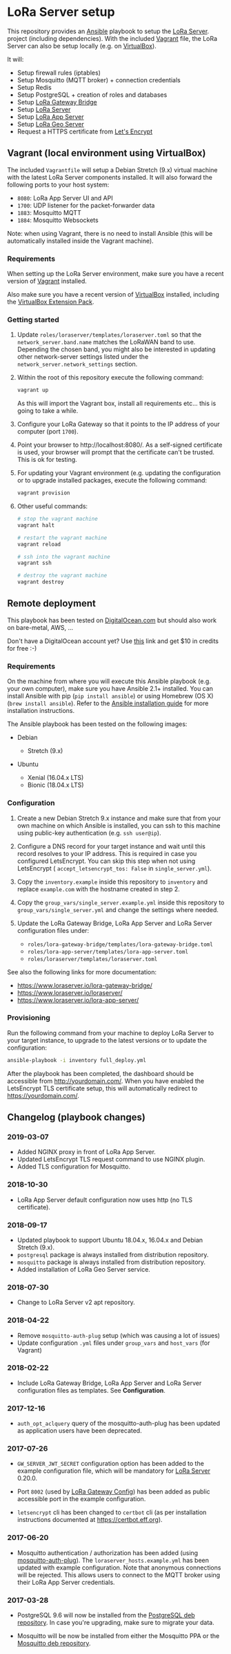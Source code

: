 # LoRa Server setup

This repository provides an [Ansible](https://www.ansible.com) playbook to
setup the [LoRa Server](https://www.loraserver.io/).
project (including dependencies). With the included
[Vagrant](https://www.vagrant.com) file, the LoRa Server can also be setup
locally (e.g. on [VirtualBox](https://www.virtualbox.org)).

It will:

* Setup firewall rules (iptables)
* Setup Mosquitto (MQTT broker) + connection credentials
* Setup Redis
* Setup PostgreSQL + creation of roles and databases
* Setup [LoRa Gateway Bridge](https://www.loraserver.io/lora-gateway-bridge/)
* Setup [LoRa Server](https://www.loraserver.io/loraserver/)
* Setup [LoRa App Server](https://www.loraserver.io/lora-app-server/)
* Setup [LoRa Geo Server](https://www.loraserver.io/lora-geo-server/)
* Request a HTTPS certificate from [Let's Encrypt](https://letsencrypt.org)

## Vagrant (local environment using VirtualBox)

The included `Vagrantfile` will setup a Debian Stretch (9.x) virtual
machine with the latest LoRa Server components installed. It will also forward
the following ports to your host system:

* `8080`: LoRa App Server UI and API
* `1700`: UDP listener for the packet-forwarder data
* `1883`: Mosquitto MQTT
* `1884`: Mosquitto Websockets

Note: when using Vagrant, there is no need to install Ansible (this will be
automatically installed inside the Vagrant machine).

### Requirements

When setting up the LoRa Server environment, make sure you have a recent
version of [Vagrant](https://www.vagrantup.com) installed.

Also make sure you have a recent version of [VirtualBox](https://www.virtualbox.org)
installed, including the [VirtualBox Extension Pack](https://www.virtualbox.org/wiki/Downloads).

### Getting started

1. Update `roles/loraserver/templates/loraserver.toml` so that the 
   `network_server.band.name` matches the LoRaWAN band to use. Depending the
   chosen band, you might also be interested in updating other network-server
   settings listed under the `network_server.network_settings` section.

2. Within the root of this repository execute the following command:
    
    ```bash
    vagrant up
    ```

    As this will import the Vagrant box, install all requirements etc... this
    is going to take a while.

3. Configure your LoRa Gateway so that it points to the IP address of your
   computer (port `1700`).

4. Point your browser to http://localhost:8080/. As a self-signed certificate
   is used, your browser will prompt that the certificate can't be trusted.
   This is ok for testing.

5. For updating your Vagrant environment (e.g. updating the configuration or
   to upgrade installed packages, execute the following command:

    ```bash
    vagrant provision
    ```

6. Other useful commands:

   ```bash
   # stop the vagrant machine
   vagrant halt 

   # restart the vagrant machine
   vagrant reload

   # ssh into the vagrant machine
   vagrant ssh

   # destroy the vagrant machine
   vagrant destroy
   ```

## Remote deployment

This playbook has been tested on 
[DigitalOcean.com](https://m.do.co/c/6cd86e9f1cb8) but should also work on
bare-metal, AWS, ...

Don't have a DigitalOcean account yet? Use
[this](https://m.do.co/c/6cd86e9f1cb8) link and get $10 in credits for free :-)

### Requirements

On the machine from where you will execute this Ansible playbook (e.g. your own
computer), make sure you have Ansible 2.1+ installed. You can install Ansible with
pip (`pip install ansible`) or using Homebrew (OS X) (`brew install ansible`).
Refer to the [Ansible installation guide](http://docs.ansible.com/ansible/latest/installation_guide/intro_installation.html)
for more installation instructions.

The Ansible playbook has been tested on the following images:

* Debian
    * Stretch (9.x)

* Ubuntu
    * Xenial (16.04.x LTS)
    * Bionic (18.04.x LTS)

### Configuration

1. Create a new Debian Stretch 9.x instance and make sure that from your own machine
   on which Ansible is installed, you can ssh to this machine using public-key
   authentication (e.g. `ssh user@ip`).

2. Configure a DNS record for your target instance and wait until this record
   resolves to your IP address. This is required in case you configured
   LetsEncrypt. You can skip this step when not using LetsEncrypt (
   `accept_letsencrypt_tos: False` in `single_server.yml`).

3. Copy the `inventory.example` inside this repository to `inventory` and
   replace `example.com` with the hostname created in step 2.

4. Copy the `group_vars/single_server.example.yml` inside this repository to
   `group_vars/single_server.yml` and change the settings where needed.

5. Update the LoRa Gateway Bridge, LoRa App Server and LoRa Server configuration
   files under:

   * `roles/lora-gateway-bridge/templates/lora-gateway-bridge.toml`
   * `roles/lora-app-server/templates/lora-app-server.toml`
   * `roles/loraserver/templates/loraserver.toml`

See also the following links for more documentation:

* https://www.loraserver.io/lora-gateway-bridge/
* https://www.loraserver.io/loraserver/
* https://www.loraserver.io/lora-app-server/

### Provisioning

Run the following command from your machine to deploy LoRa Server to your
target instance, to upgrade to the latest versions or to update the
configuration:

```bash
ansible-playbook -i inventory full_deploy.yml
```

After the playbook has been completed, the dashboard should be accessible from
http://yourdomain.com/. When you have enabled the LetsEncrypt TLS certificate
setup, this will automatically redirect to https://yourdomain.com/.


## Changelog (playbook changes)

### 2019-03-07

* Added NGINX proxy in front of LoRa App Server.
* Updated LetsEncrypt TLS request command to use NGINX plugin.
* Added TLS configuration for Mosquitto.

### 2018-10-30

* LoRa App Server default configuration now uses http (no TLS certificate).

### 2018-09-17

* Updated playbook to support Ubuntu 18.04.x, 16.04.x and Debian Stretch (9.x).
* `postgresql` package is always installed from distribution repository.
* `mosquitto` package is always installed from distribution repository.
* Added installation of LoRa Geo Server service.

### 2018-07-30

* Change to LoRa Server v2 apt repository.

### 2018-04-22

* Remove `mosquitto-auth-plug` setup (which was causing a lot of issues)
* Update configuration `.yml` files under `group_vars` and `host_vars` (for Vagrant)

### 2018-02-22

* Include LoRa Gateway Bridge, LoRa App Server and LoRa Server configuration
  files as templates. See **Configuration**.

### 2017-12-16

* `auth_opt_aclquery` query of the mosquitto-auth-plug has been updated
  as application users have been deprecated.

### 2017-07-26

* `GW_SERVER_JWT_SECRET` configuration option has been added to the example
  configuration file, which will be mandatory for
  [LoRa Server](https://docs.loraserver.io/) 0.20.0.

* Port `8002` (used by [LoRa Gateway Config](https://docs.loraserver.io/lora-gateway-config/))
  has been added as public accessible port in the example configuration.

* `letsencrypt` cli has been changed to `certbot` cli (as per installation
  instructions documented at https://certbot.eff.org).

### 2017-06-20

* Mosquitto authentication / authorization has been added (using
  [mosquitto-auth-plug](https://github.com/jpmens/mosquitto-auth-plug)).
  The `loraserver_hosts.example.yml` has been updated with example
  configuration. Note that anonymous connections will be rejected. This allows
  users to connect to the MQTT broker using their LoRa App Server credentials.

### 2017-03-28

* PostgreSQL 9.6 will now be installed from the [PostgreSQL deb repository](https://www.postgresql.org/download/).
  In case you're upgrading, make sure to migrate your data.

* Mosquitto will be now be installed from either the Mosquitto PPA or
  the [Mosquitto deb repository](https://mosquitto.org/download/).
